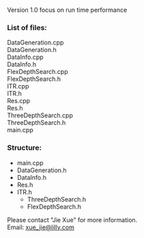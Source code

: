 Version 1.0 focus on run time performance

### List of files:   
DataGeneration.cpp	   
DataGeneration.h	   
DataInfo.cpp	  
DataInfo.h	  
FlexDepthSearch.cpp	   
FlexDepthSearch.h	  
ITR.cpp	   
ITR.h	   
Res.cpp	   
Res.h	  
ThreeDepthSearch.cpp	  
ThreeDepthSearch.h	  
main.cpp   

### Structure:
* main.cpp 
* DataGeneration.h
* DataInfo.h	
* Res.h   
* ITR.h	 
  * ThreeDepthSearch.h	  
  * FlexDepthSearch.h	 

Please contact "Jie Xue" for more information.   
Email: <xue_jie@lilly.com>
